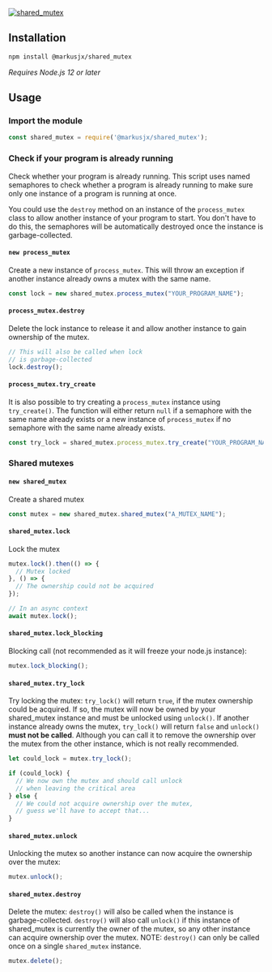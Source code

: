 [![shared_mutex](https://socialify.git.ci/MarkusJx/shared_mutex/image?description=1&descriptionEditable=Shared%2FNamed%20mutexes%20for%20JavaScript&language=1&owner=1&theme=Light)](https://github.com/MarkusJx/shared_mutex#readme)

## Installation
```sh
npm install @markusjx/shared_mutex
```
*Requires Node.js 12 or later*

## Usage
### Import the module
```js
const shared_mutex = require('@markusjx/shared_mutex');
```

### Check if your program is already running
Check whether your program is already running.
This script uses named semaphores to check whether a program is already running
to make sure only one instance of a program is running at once. 

You could use the ``destroy`` method on an instance of the ``process_mutex`` class
to allow another instance of your program to start. You don't have to do this,
the semaphores will be automatically destroyed once the instance is garbage-collected.

#### ``new process_mutex``
Create a new instance of ``process_mutex``. This will throw an exception if another
instance already owns a mutex with the same name.
```js
const lock = new shared_mutex.process_mutex("YOUR_PROGRAM_NAME");
```

#### ``process_mutex.destroy``
Delete the lock instance to release it and allow another
instance to gain ownership of the mutex.
```js
// This will also be called when lock
// is garbage-collected
lock.destroy();
```

#### ``process_mutex.try_create``
It is also possible to try creating a ``process_mutex`` instance using
``try_create()``. The function will either return ``null`` if a
semaphore with the same name already exists or a new instance of
``process_mutex`` if no semaphore with the same name already exists.
```js
const try_lock = shared_mutex.process_mutex.try_create("YOUR_PROGRAM_NAME");
```

### Shared mutexes
#### ``new shared_mutex``
Create a shared mutex
```js
const mutex = new shared_mutex.shared_mutex("A_MUTEX_NAME");
```

#### ``shared_mutex.lock``
Lock the mutex
```js
mutex.lock().then(() => {
  // Mutex locked
}, () => {
  // The ownership could not be acquired
});

// In an async context
await mutex.lock();
```

#### ``shared_mutex.lock_blocking``
Blocking call (not recommended as it will freeze your node.js instance):
```js
mutex.lock_blocking();
```

#### ``shared_mutex.try_lock``
Try locking the mutex: ``try_lock()`` will return ``true``, if the mutex ownership could
be acquired. If so, the mutex will now be owned by your shared_mutex instance and must be
unlocked using ``unlock()``. If another instance already owns the mutex, ``try_lock()``
will return ``false`` and ``unlock()`` **must not be called**. Although you can call it
to remove the ownership over the mutex from the other instance, which is not really recommended.
```js
let could_lock = mutex.try_lock();

if (could_lock) {
  // We now own the mutex and should call unlock
  // when leaving the critical area 
} else {
  // We could not acquire ownership over the mutex,
  // guess we'll have to accept that...
}
```

#### ``shared_mutex.unlock``
Unlocking the mutex so another instance can now acquire the ownership over the mutex:
```js
mutex.unlock();
```

#### ``shared_mutex.destroy``
Delete the mutex: ``destroy()`` will also be called when the instance is garbage-collected.
``destroy()`` will also call ``unlock()`` if this instance of shared_mutex is
currently the owner of the mutex, so any other instance can acquire ownership
over the mutex.
NOTE: ``destroy()`` can only be called once on a single ``shared_mutex`` instance.
```js
mutex.delete();
```
